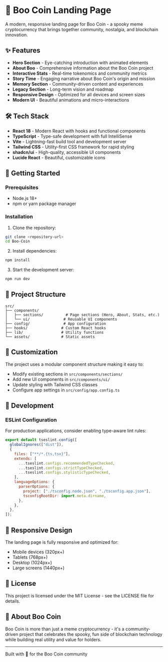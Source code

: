 # 👻 Boo Coin Landing Page

A modern, responsive landing page for Boo Coin - a spooky meme cryptocurrency that brings together community, nostalgia, and blockchain innovation.

## ✨ Features

- **Hero Section** - Eye-catching introduction with animated elements
- **About Boo** - Comprehensive information about the Boo Coin project
- **Interactive Stats** - Real-time tokenomics and community metrics
- **Story Time** - Engaging narrative about Boo Coin's origin and mission
- **Memory Section** - Community-driven content and experiences
- **Legacy Section** - Long-term vision and roadmap
- **Responsive Design** - Optimized for all devices and screen sizes
- **Modern UI** - Beautiful animations and micro-interactions

## 🛠️ Tech Stack

- **React 18** - Modern React with hooks and functional components
- **TypeScript** - Type-safe development with full IntelliSense
- **Vite** - Lightning-fast build tool and development server
- **Tailwind CSS** - Utility-first CSS framework for rapid styling
- **shadcn/ui** - High-quality, accessible UI components
- **Lucide React** - Beautiful, customizable icons

## 🚀 Getting Started

### Prerequisites

- Node.js 18+
- npm or yarn package manager

### Installation

1. Clone the repository:

```bash
git clone <repository-url>
cd Boo-Coin
```

2. Install dependencies:

```bash
npm install
```

3. Start the development server:

```bash
npm run dev
```

## 📁 Project Structure

```
src/
├── components/
│   ├── sections/          # Page sections (Hero, About, Stats, etc.)
│   └── ui/               # Reusable UI components
├── config/               # App configuration
├── hooks/               # Custom React hooks
├── lib/                 # Utility functions
└── assets/              # Static assets
```

## 🎨 Customization

The project uses a modular component structure making it easy to:

- Modify existing sections in `src/components/sections/`
- Add new UI components in `src/components/ui/`
- Update styling with Tailwind CSS classes
- Configure app settings in `src/config/app.config.ts`

## 🔧 Development

### ESLint Configuration

For production applications, consider enabling type-aware lint rules:

```js
export default tseslint.config([
  globalIgnores(["dist"]),
  {
    files: ["**/*.{ts,tsx}"],
    extends: [
      ...tseslint.configs.recommendedTypeChecked,
      ...tseslint.configs.strictTypeChecked,
      ...tseslint.configs.stylisticTypeChecked,
    ],
    languageOptions: {
      parserOptions: {
        project: ["./tsconfig.node.json", "./tsconfig.app.json"],
        tsconfigRootDir: import.meta.dirname,
      },
    },
  },
]);
```

## 📱 Responsive Design

The landing page is fully responsive and optimized for:

- Mobile devices (320px+)
- Tablets (768px+)
- Desktop (1024px+)
- Large screens (1440px+)

## 📄 License

This project is licensed under the MIT License - see the LICENSE file for details.

## 🎃 About Boo Coin

Boo Coin is more than just a meme cryptocurrency - it's a community-driven project that celebrates the spooky, fun side of blockchain technology while building real utility and value for holders.

---

Built with 💜 for the Boo Coin community
